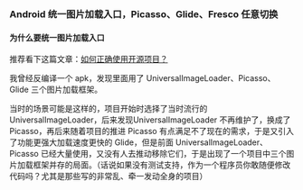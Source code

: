 ### Android 统一图片加载入口，Picasso、Glide、Fresco 任意切换

#### 为什么要统一图片加载入口

推荐看下这篇文章：[如何正确使用开源项目？](http://stormzhang.com/android/2016/05/08/how-to-choose-open-source-project/)

我曾经反编译一个 apk，发现里面用了 UniversalImageLoader、Picasso、Glide 三个图片加载框架。

当时的场景可能是这样的，项目开始时选择了当时流行的 UniversalImageLoader，后来发现UniversalImageLoader 不再维护了，换成了 Picasso，再后来随着项目的推进 Picasso 有点满足不了现在的需求，于是又引入了功能更强大加载速度更快的 Glide，但是前面 UniversalImageLoader、Picasso 已经大量使用，又没有人去推动移除它们，于是出现了一个项目中三个图片加载框架并存的局面。（话说如果没有测试支持，作为一个程序员你敢随便修改代码吗？尤其是那些写的非常乱、牵一发动全身的项目）





​